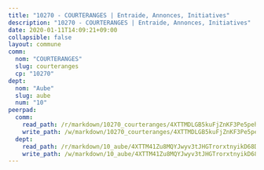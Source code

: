 ```yaml
---
title: "10270 - COURTERANGES | Entraide, Annonces, Initiatives"
description: "10270 - COURTERANGES | Entraide, Annonces, Initiatives"
date: 2020-01-11T14:09:21+09:00
collapsible: false
layout: commune
comm:
  nom: "COURTERANGES"
  slug: courteranges
  cp: "10270"
dept:
  nom: "Aube"
  slug: aube
  num: "10"
peerpad:
  comm:
    read_path: /r/markdown/10270_courteranges/4XTTMDLGB5kuFjZnKF3Pe5pehzJrTiQcdjKdG8tz5H9TrAPi2
    write_path: /w/markdown/10270_courteranges/4XTTMDLGB5kuFjZnKF3Pe5pehzJrTiQcdjKdG8tz5H9TrAPi2-K3TgUrBcEEVqXoGnS2xAVcNnqXQ4CJiS8FHsHBfGVy6e7SQxTjC9kWd59GcEJXqtxEE4cKHt475hWQDHUJGZHYUV1mWJhRSFi34kgJ7At97y6Tdf7tXZYxidyuFQppFbaGuMGwAa
  dept:
    read_path: /r/markdown/10_aube/4XTTM41Zu8MQYJwyv3tJHGTrorxtnyikD68DsVemyiZk3ThMz
    write_path: /w/markdown/10_aube/4XTTM41Zu8MQYJwyv3tJHGTrorxtnyikD68DsVemyiZk3ThMz-K3TgTmGUJaeXhcyrKr3gXoqmq82GkfYoTwSCbr39jXo2qoiz4eMZ1zWf94tEK8PkgCEQwZ6j878iec7q7nyW22BbTVtKr2C3mJwkjMoqhPxRA9brvyfx2cZBiMVgJntTtrf7GrDW
---
```


